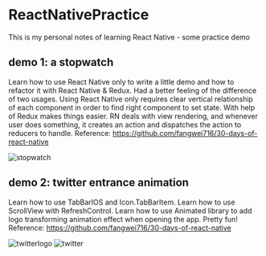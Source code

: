 # ReactNativePractice

This is my personal notes of learning React Native - some practice demo
## demo 1: a stopwatch
Learn how to use React Native only to write a little demo and how to refactor it with React Native & Redux. Had a better feeling of the difference of two usages. Using React Native only requires clear vertical relationship of each component in order to find right component to set state. With help of Redux makes things easier. RN deals with view rendering, and whenever user does something, it creates an action and dispatches the action to reducers to handle. 
Reference: https://github.com/fangwei716/30-days-of-react-native

![stopwatch](https://user-images.githubusercontent.com/20292261/27046407-eca7feca-4f69-11e7-9f41-a6b759f7ea22.png)

## demo 2: twitter entrance animation
Learn how to use TabBarIOS and Icon.TabBarItem. Learn how to use ScrollView with RefreshControl. Learn how to use Animated library to add logo transforming animation effect when opening the app. Pretty fun!
Reference: https://github.com/fangwei716/30-days-of-react-native

![twitterlogo](https://user-images.githubusercontent.com/20292261/27201202-74ff4524-51e2-11e7-95fd-b253393ea976.jpeg)
![twitter](https://user-images.githubusercontent.com/20292261/27199442-8e44da82-51db-11e7-9b79-6efb750d514b.jpeg)
